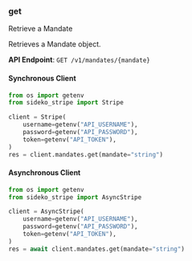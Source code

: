 
### get <a name="get"></a>
Retrieve a Mandate

<p>Retrieves a Mandate object.</p>

**API Endpoint**: `GET /v1/mandates/{mandate}`

#### Synchronous Client

```python
from os import getenv
from sideko_stripe import Stripe

client = Stripe(
    username=getenv("API_USERNAME"),
    password=getenv("API_PASSWORD"),
    token=getenv("API_TOKEN"),
)
res = client.mandates.get(mandate="string")
```

#### Asynchronous Client

```python
from os import getenv
from sideko_stripe import AsyncStripe

client = AsyncStripe(
    username=getenv("API_USERNAME"),
    password=getenv("API_PASSWORD"),
    token=getenv("API_TOKEN"),
)
res = await client.mandates.get(mandate="string")
```
